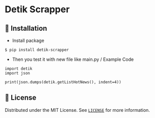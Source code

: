 # Detik Scrapper

## 🚀 Installation
- Install package
```
$ pip install detik-scrapper
```
- Then you test it with new file like main.py / Example Code
```
import detik
import json

print(json.dumps(detik.getListHotNews(), indent=4))
```

## 🔐 License

Distributed under the MIT License. See [`LICENSE`](https://github.com/ItsMyEyes/detik-scraper/blob/master/LICENSE) for more information.